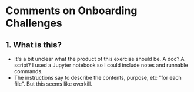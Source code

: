 # Comments on Onboarding Challenges

## 1. What is this?

* It's a bit unclear what the product of this exercise should be. A doc? A script? I used a Jupyter notebook so I could include notes and runnable commands.
* The instructions say to describe the contents, purpose, etc "for each file". But this seems like overkill.